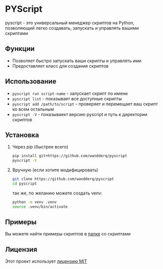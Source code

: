 # PYScript

pyscript - это универсальный менеджер скриптов на Python, позволяющий легко создавать, запускать и управлять вашими скриптами


## Функции
- Позволяет быстро запускать ваши скрипты и управлять ими
- Предоставляет класс для создания скриптов


## Использование
- `pyscript run script-name` - запускает скрипт по имени
- `pyscript list` - показывает все доступные скрипты
- `pyscript add /path/to/script` - проверяет и перемещает ваш скрипт ко всем остальным
- `pyscript -V` - показываект версию pyscript и путь к директории скриптов


## Установка
1. Через pip (быстрее всего)
    ```bash
    pip install git+https://github.com/wandderq/pyscript
    pyscript -V
    ```

2. Вручную (если хотите модифицировать)
    ```bash
    git clone https://github.com/wandderq/pyscript
    cd pyscript
    ```
    так же, по желанию можете создать venv:
    ```bash
    python -m venv .venv
    source .venv/bin/activate
    ```


## Примеры
Вы можете найти примеры скриптов в [папке](https://github.com/wandderq/pyscript/tree/main/scripts) со скриптами

## Лицензия
Этот проект использует [лицензию MIT](LICENSE)
